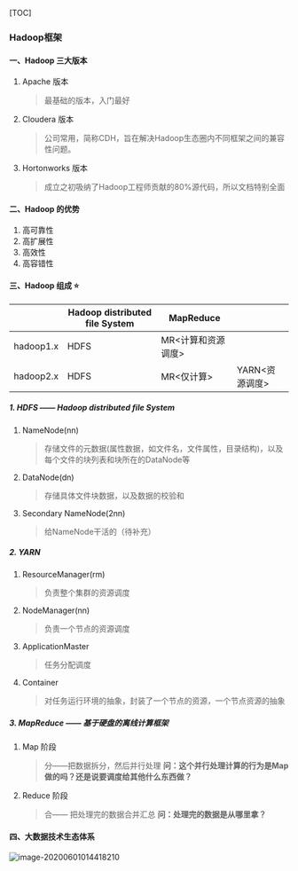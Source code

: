 [TOC]

### Hadoop框架

#### 一、Hadoop 三大版本

1. Apache 版本

    > 最基础的版本，入门最好

2. Cloudera 版本

    > 公司常用，简称CDH，旨在解决Hadoop生态圈内不同框架之间的兼容性问题。

3. Hortonworks 版本

    > 成立之初吸纳了Hadoop工程师贡献的80%源代码，所以文档特别全面

#### 二、Hadoop 的优势

1. 高可靠性
2. 高扩展性
3. 高效性
4. 高容错性

#### **三、Hadoop 组成** :star:

|           | Hadoop distributed file System | MapReduce          |                |
| --------- | ------------------------------ | ------------------ | -------------- |
| hadoop1.x | HDFS                           | MR<计算和资源调度> |                |
| hadoop2.x | HDFS                           | MR<仅计算>         | YARN<资源调度> |

##### 1. HDFS —— Hadoop distributed file System

1. NameNode(nn)

    > 存储文件的元数据(属性数据，如文件名，文件属性，目录结构)，以及每个文件的块列表和块所在的DataNode等

2. DataNode(dn)

    > 存储具体文件块数据，以及数据的校验和

3. Secondary NameNode(2nn)

    > 给NameNode干活的（待补充）

##### 2. YARN

1. ResourceManager(rm)

    > 负责整个集群的资源调度

2. NodeManager(nn)

    > 负责一个节点的资源调度

3. ApplicationMaster

    > 任务分配调度

4. Container

    > 对任务运行环境的抽象，封装了一个节点的资源，一个节点资源的抽象

##### 3. MapReduce —— 基于硬盘的离线计算框架

1. Map 阶段

    > 分——把数据拆分，然后并行处理 **问：这个并行处理计算的行为是Map做的吗？还是说要调度给其他什么东西做？**

2. Reduce 阶段

    > 合—— 把处理完的数据合并汇总 **问：处理完的数据是从哪里拿？**

#### 四、大数据技术生态体系

![image-20200601014418210](C:\Users\Frazier\Desktop\NoteBook\Study\大数据\尚硅谷大数据笔记\image-20200601014418210.png)

